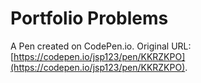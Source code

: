 # Portfolio Problems

A Pen created on CodePen.io. Original URL: [https://codepen.io/jsp123/pen/KKRZKPO](https://codepen.io/jsp123/pen/KKRZKPO).

